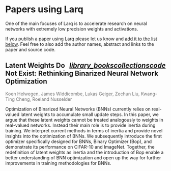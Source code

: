 # Papers using Larq

One of the main focuses of Larq is to accelerate research on neural networks with extremely low precision weights and activations.

If you publish a paper using Larq please let us know and [add it to the list below](https://github.com/larq/docs/edit/master/docs/papers.md). Feel free to also add the author names, abstract and links to the paper and source code.

<h2><a class="headerlink" style="float:right; opacity: 1;" href="https://github.com/plumerai/rethinking-bnn-optimization" title="Source code"><i class="md-icon">code</i></a> <a class="headerlink" style="float:right; opacity: 1;" href="https://github.com/plumerai/rethinking-bnn-optimization/raw/master/poster.pdf" title="Poster"><i class="md-icon">collections</i></a> <a class="headerlink" style="float:right; opacity: 1;" href="https://papers.nips.cc/paper/8971-latent-weights-do-not-exist-rethinking-binarized-neural-network-optimization" title="arXiv paper"><i class="md-icon">library_books</i></a> Latent Weights Do Not Exist: Rethinking Binarized Neural Network Optimization</h2>

<div style="color: rgba(0, 0, 0, 0.54);">Koen Helwegen, James Widdicombe, Lukas Geiger, Zechun Liu, Kwang-Ting Cheng, Roeland Nusselder</div>

Optimization of Binarized Neural Networks (BNNs) currently relies on real-valued latent weights to accumulate small update steps. In this paper, we argue that these latent weights cannot be treated analogously to weights in real-valued networks. Instead their main role is to provide inertia during training. We interpret current methods in terms of inertia and provide novel insights into the optimization of BNNs. We subsequently introduce the first optimizer specifically designed for BNNs, Binary Optimizer (Bop), and demonstrate its performance on CIFAR-10 and ImageNet. Together, the redefinition of latent weights as inertia and the introduction of Bop enable a better understanding of BNN optimization and open up the way for further improvements in training methodologies for BNNs.
